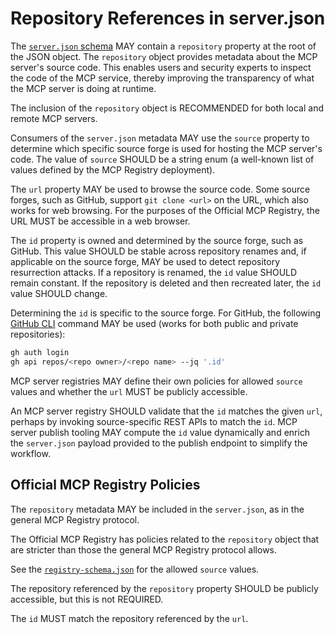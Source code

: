 # Repository References in server.json

The [`server.json` schema](server.schema.json) MAY contain a `repository` property at the root of the JSON object. The `repository` object provides metadata about the MCP server's source code. This enables users and security experts to inspect the code of the MCP service, thereby improving the transparency of what the MCP server is doing at runtime.

The inclusion of the `repository` object is RECOMMENDED for both local and remote MCP servers.

Consumers of the `server.json` metadata MAY use the `source` property to determine which specific source forge is used for hosting the MCP server's code. The value of `source` SHOULD be a string enum (a well-known list of values defined by the MCP Registry deployment).

The `url` property MAY be used to browse the source code. Some source forges, such as GitHub, support `git clone <url>` on the URL, which also works for web browsing. For the purposes of the Official MCP Registry, the URL MUST be accessible in a web browser.

The `id` property is owned and determined by the source forge, such as GitHub. This value SHOULD be stable across repository renames and, if applicable on the source forge, MAY be used to detect repository resurrection attacks. If a repository is renamed, the `id` value SHOULD remain constant. If the repository is deleted and then recreated later, the `id` value SHOULD change.

Determining the `id` is specific to the source forge. For GitHub, the following [GitHub CLI](https://cli.github.com/) command MAY be used (works for both public and private repositories):

```bash
gh auth login
gh api repos/<repo owner>/<repo name> --jq '.id'
```

MCP server registries MAY define their own policies for allowed `source` values and whether the `url` MUST be publicly accessible.

An MCP server registry SHOULD validate that the `id` matches the given `url`, perhaps by invoking source-specific REST APIs to match the `id`. MCP server publish tooling MAY compute the `id` value dynamically and enrich the `server.json` payload provided to the publish endpoint to simplify the workflow.

## Official MCP Registry Policies

The `repository` metadata MAY be included in the `server.json`, as in the general MCP Registry protocol.

The Official MCP Registry has policies related to the `repository` object that are stricter than those the general MCP Registry protocol allows.

See the [`registry-schema.json`](registry-schema.json) for the allowed `source` values.

The repository referenced by the `repository` property SHOULD be publicly accessible, but this is not REQUIRED.

The `id` MUST match the repository referenced by the `url`.
